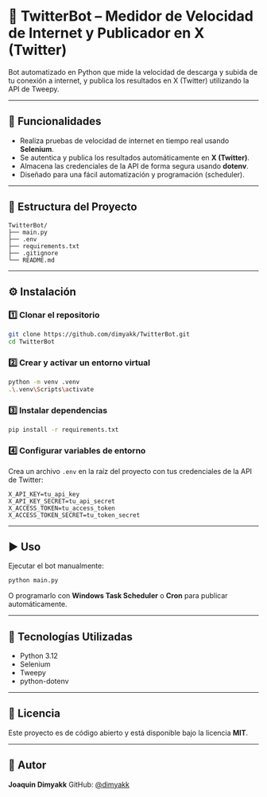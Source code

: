 # 🐍 TwitterBot – Medidor de Velocidad de Internet y Publicador en X (Twitter)

Bot automatizado en Python que mide la velocidad de descarga y subida de tu conexión a internet, y publica los resultados en X (Twitter) utilizando la API de Tweepy.

---

## 🚀 Funcionalidades
- Realiza pruebas de velocidad de internet en tiempo real usando **Selenium**.
- Se autentica y publica los resultados automáticamente en **X (Twitter)**.
- Almacena las credenciales de la API de forma segura usando **dotenv**.
- Diseñado para una fácil automatización y programación (scheduler).

---

## 🧩 Estructura del Proyecto
```
TwitterBot/
├── main.py
├── .env
├── requirements.txt
├── .gitignore
└── README.md
```

---

## ⚙️ Instalación

### 1️⃣ Clonar el repositorio
```bash
git clone https://github.com/dimyakk/TwitterBot.git
cd TwitterBot
```

### 2️⃣ Crear y activar un entorno virtual
```bash
python -m venv .venv
.\.venv\Scripts\activate
```

### 3️⃣ Instalar dependencias
```bash
pip install -r requirements.txt
```

### 4️⃣ Configurar variables de entorno
Crea un archivo `.env` en la raíz del proyecto con tus credenciales de la API de Twitter:

```
X_API_KEY=tu_api_key
X_API_KEY_SECRET=tu_api_secret
X_ACCESS_TOKEN=tu_access_token
X_ACCESS_TOKEN_SECRET=tu_token_secret
```

---

## ▶️ Uso

Ejecutar el bot manualmente:
```bash
python main.py
```

O programarlo con **Windows Task Scheduler** o **Cron** para publicar automáticamente.

---

## 🧠 Tecnologías Utilizadas
- Python 3.12
- Selenium
- Tweepy
- python-dotenv

---

## 📄 Licencia
Este proyecto es de código abierto y está disponible bajo la licencia **MIT**.

---

## 👤 Autor
**Joaquin Dimyakk**
GitHub: [@dimyakk](https://github.com/dimyakk)
